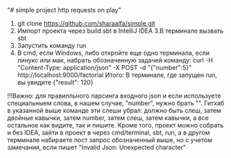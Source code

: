 "# simple project http requests on play" 
1. git clone https://github.com/sharaalfa/simple.git
2. Импорт проекта через build.sbt в IntelliJ IDEA
3.В терминале вызвать sbt
4. Запустить команду run
5. В cmd, если Windows, либо откройте еще одно терминала, если линукс или мак, набрать обозначенную задачей команду:
curl -H "Content-Type: application/json" -X POST -d "{\"number\":5}" http://localhost:9000/factorial
Итого: В терминале, где запущен run, вы увидите {"result": 120}

!!!Важно: для правилльного парсинга входного json и если используете специальныем слова, в нашем случае, "number", нужно брать "\".
Гитхаб в указанной выше команде эти слеши убрал: должно быть слеш, затем двойные кавычки, затем number, затем слеш, затем кавычки, а все остальное как видите, так и пишите.
Кроме того, проект можно собрать и без IDEA, зайти в проект в через cmd/terminal, sbt, run, а в другом терминале набираете пост запрос обозначенный выше, но с учетом замечания, если пишет "Invalid Json: Unexpected character"
